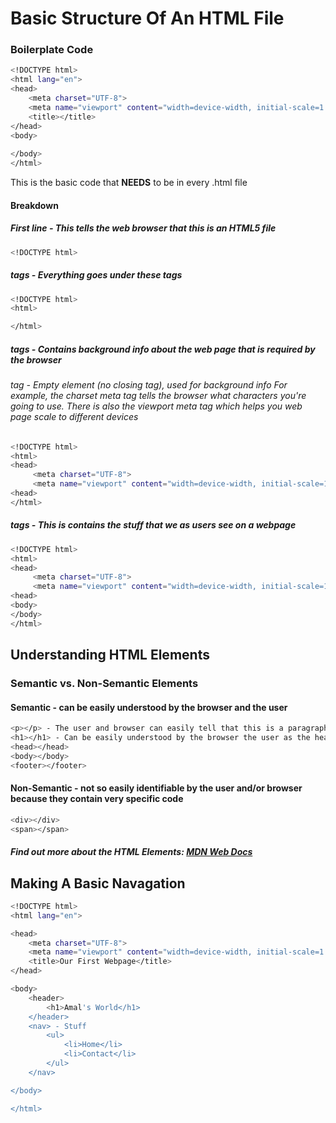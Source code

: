 # Basic Structure Of An HTML File
### Boilerplate Code
```bash
<!DOCTYPE html>
<html lang="en">
<head>
    <meta charset="UTF-8">
    <meta name="viewport" content="width=device-width, initial-scale=1.0">
    <title></title>
</head>
<body>
    
</body>
</html>
```
This is the basic code that **NEEDS** to be in every .html file

#### Breakdown
##### First line - This tells the web browser that this is an HTML5 file
```bash
<!DOCTYPE html>
```

##### <html> tags - Everything goes under these tags
```bash
<!DOCTYPE html>
<html>

</html>
```


##### <head> tags - Contains background info about the web page that is required by the browser
###### <meta> tag - Empty element (no closing tag), used for background info For example, the charset meta tag tells the browser what characters you're going to use. There is also the viewport meta tag which helps you web page scale to different devices
```bash
<!DOCTYPE html>
<html>
<head>
     <meta charset="UTF-8">
     <meta name="viewport" content="width=device-width, initial-scale=1.0"> 
<head>
</html>
```
##### <body> tags - This is contains the stuff that we as users see on a webpage
```bash
<!DOCTYPE html>
<html>
<head>
     <meta charset="UTF-8">
     <meta name="viewport" content="width=device-width, initial-scale=1.0"> 
<head>
<body>
</body>
</html>
```

## Understanding HTML Elements
### Semantic vs. Non-Semantic Elements

#### Semantic - can be easily understood by the browser and the user
```bash
<p></p> - The user and browser can easily tell that this is a paragraph on the web page
<h1></h1> - Can be easily understood by the browser the user as the headline on the web page
<head></head>
<body></body>
<footer></footer>
```
#### Non-Semantic - not so easily identifiable by the user and/or browser because they contain very specific code
```bash
<div></div>
<span></span>
```

##### Find out more about the HTML Elements: [MDN Web Docs](https://developer.mozilla.org/en-US/docs/Web/HTML/Element)

## Making A Basic Navagation
```bash
<!DOCTYPE html>
<html lang="en">

<head>
    <meta charset="UTF-8">
    <meta name="viewport" content="width=device-width, initial-scale=1.0">
    <title>Our First Webpage</title>
</head>

<body>
    <header>
        <h1>Amal's World</h1>
    </header>
    <nav> - Stuff
        <ul>
            <li>Home</li>
            <li>Contact</li>
        </ul>
    </nav>

</body>

</html>
```